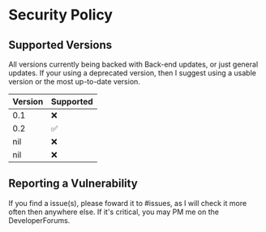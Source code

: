 # Security Policy

## Supported Versions

All versions currently being backed with Back-end updates, or just general updates. If your using a deprecated version, then I suggest using a usable version or the most up-to-date version.

| Version | Supported          |
| ------- | ------------------ |
| 0.1   | :x: |
| 0.2   | :white_check_mark:                |
| nil   | :x: |
| nil   | :x:                |

## Reporting a Vulnerability
If you find a issue(s), please foward it to #issues, as I will check it more often then anywhere else. If it's critical, you may PM me on the DeveloperForums.
